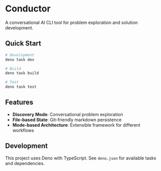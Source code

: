 # Conductor

A conversational AI CLI tool for problem exploration and solution development.

## Quick Start

```bash
# Development
deno task dev

# Build
deno task build

# Test
deno task test
```

## Features

- **Discovery Mode**: Conversational problem exploration
- **File-based State**: Git-friendly markdown persistence
- **Mode-based Architecture**: Extensible framework for different workflows

## Development

This project uses Deno with TypeScript. See `deno.json` for available tasks and dependencies.